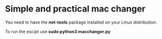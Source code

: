 # Simple and practical mac changer

You need to have the <b>net-tools</b> package installed on your Linux distribution.

To run the escipt use <b>sudo python3 macchanger.py</b>
